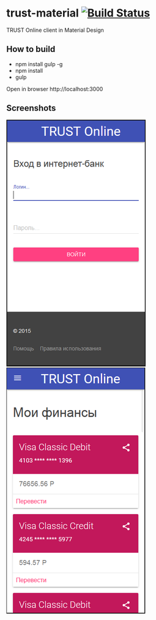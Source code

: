# trust-material  [![Build Status](https://travis-ci.org/renatn/trust-material.svg?branch=master)](https://travis-ci.org/renatn/trust-material)
TRUST Online client in Material Design

## How to build

- npm install gulp -g
- npm install
- gulp

Open in browser http://localhost:3000

## Screenshots

![](doc/trust-material-login.png) ![](doc/trust-material-dashboard.png)
